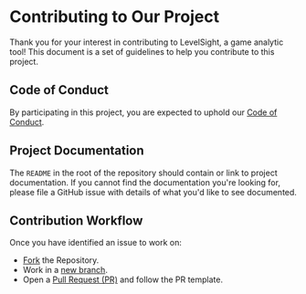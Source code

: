 # Contributing to Our Project

Thank you for your interest in contributing to LevelSight, a game analytic tool! 
This document is a set of guidelines to help you contribute to this project.


## Code of Conduct

By participating in this project, you are expected to uphold our [Code of
Conduct][code_of_conduct].

[code_of_conduct]: [https://opensource.creativecommons.org/community/code-of-conduct/](https://github.com/nabilachemansor/levelSight-simple-game-analytic-tool/blob/main/CODE_OF_CONDUCT.md)


## Project Documentation

The `README` in the root of the repository should contain or link to project
documentation. If you cannot find the documentation you're looking for, please
file a GitHub issue with details of what you'd like to see documented.

## Contribution Workflow

Once you have identified an issue to work on:

* [Fork](https://docs.github.com/en/pull-requests/collaborating-with-pull-requests/working-with-forks/fork-a-repo) the Repository. 
* Work in a [new branch](https://docs.github.com/en/pull-requests/collaborating-with-pull-requests/proposing-changes-to-your-work-with-pull-requests/creating-and-deleting-branches-within-your-repository).
* Open a [Pull Request (PR)](https://docs.github.com/en/pull-requests/collaborating-with-pull-requests/proposing-changes-to-your-work-with-pull-requests/creating-a-pull-request) and follow the PR template.

